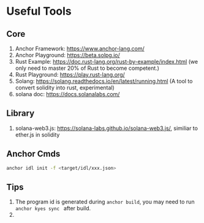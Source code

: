 # Useful Tools



## Core

1. Anchor Framework: https://www.anchor-lang.com/
2. Anchor Playground: https://beta.solpg.io/
3. Rust Example: https://doc.rust-lang.org/rust-by-example/index.html (we only need to master 20% of Rust to become competent.)
4. Rust Playground: https://play.rust-lang.org/
5. Solang: https://solang.readthedocs.io/en/latest/running.html (A tool to convert solidity into rust, experimental)
6. solana doc: https://docs.solanalabs.com/



## Library

1. solana-web3.js: https://solana-labs.github.io/solana-web3.js/, similiar to ether.js in solidity



## Anchor Cmds

```sh
anchor idl init -f <target/idl/xxx.json>
```



## Tips

1. The program id is generated during `anchor build`, you may need to run `anchor kyes sync ` after build.
2. 
